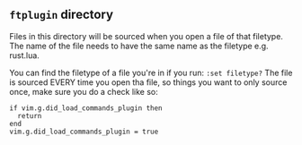 ## `ftplugin` directory

Files in this directory will be sourced when you open a file of that filetype.
The name of the file needs to have the same name as the filetype e.g. rust.lua.

You can find the filetype of a file you're in if you run:
```:set filetype?```
The file is sourced EVERY time you open tha file, so things you want to only 
source once, make sure you do a check like so:
```
if vim.g.did_load_commands_plugin then
  return
end
vim.g.did_load_commands_plugin = true
```
